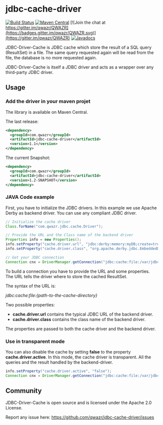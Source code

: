 # jdbc-cache-driver

[![Build Status](https://travis-ci.org/qwazr/jdbc-cache-driver.svg?branch=master)](https://travis-ci.org/qwazr/jdbc-cache-driver)
[![Maven Central](https://maven-badges.herokuapp.com/maven-central/com.qwazr/jdbc-cache-driver/badge.svg)](https://maven-badges.herokuapp.com/maven-central/com.qwazr/jdbc-cache-driver)
[![Join the chat at https://gitter.im/qwazr/QWAZR](https://badges.gitter.im/qwazr/QWAZR.svg)](https://gitter.im/qwazr/QWAZR)
[![Javadocs](http://www.javadoc.io/badge/com.qwazr/jdbc-cache-driver.svg)](http://www.javadoc.io/doc/com.qwazr/jdbc-cache-driver)


JDBC-Driver-Cache is JDBC cache which store the result of a SQL query (ResultSet) in a file.
The same query requested again will be read from the file, the database is no more requested again.

JDBC-Driver-Cache is itself a JDBC driver and acts as a wrapper over any third-party JDBC driver.

Usage
-----

### Add the driver in your maven projet

The library is available on Maven Central.

The last release:

```xml
<dependency>
  <groupId>com.qwazr</groupId>
  <artifactId>jdbc-cache-driver</artifactId>
  <version>1.1</version>
</dependency>
```

The current Snapshot:

```xml
<dependency>
  <groupId>com.qwazr</groupId>
  <artifactId>jdbc-cache-driver</artifactId>
  <version>1.2-SNAPSHOT</version>
</dependency>
```

### JAVA Code example

First, you have to initialize the JDBC drivers.
In this example we use Apache Derby as backend driver.
You can use any compliant JDBC driver.

```java
// Initialize the cache driver
Class.forName("com.qwazr.jdbc.cache.Driver");

// Provide the URL and the Class name of the backend driver
Properties info = new Properties();
info.setProperty("cache.driver.url", "jdbc:derby:memory:myDB;create=true");
info.setProperty("cache.driver.class", "org.apache.derby.jdbc.EmbeddedDriver");

// Get your JDBC connection
Connection cnx = DriverManager.getConnection("jdbc:cache:file:/var/jdbc/cache", info);
```

To build a connection you have to provide the URL and some properties.
The URL tells the driver where to store the cached ResultSet.

The syntax of the URL is:

*jdbc:cache:file:{path-to-the-cache-directory}*

Two possible properties:
- **cache.driver.url** contains the typical JDBC URL of the backend driver.
- **cache.driver.class** contains the class name of the backend driver.

The properties are passed to both the cache driver and the backend driver.

### Use in transparent mode

You can also disable the cache by setting **false** to the property **cache.driver.active**.
In this mode, the cache driver is transparent. All the queries and the result handled by the backend-driver.

```java
info.setProperty("cache.driver.active", "false");
Connection cnx = DriverManager.getConnection("jdbc:cache:file:/var/jdbc/cache", info);
```

Community
---------

JDBC-Driver-Cache is open source and is licensed under the Apache 2.0 License.

Report any issue here:
https://github.com/qwazr/jdbc-cache-driver/issues
